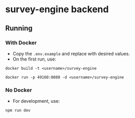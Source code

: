 # survey-engine backend

## Running

### With Docker
- Copy the `.env.example` and replace with desired values.
- On the first run, use: 

```
docker build -t <username>/survey-engine
```

```
docker run -p 49160:8080 -d <username>/survey-engine
```

### No Docker
- For development, use:

```
npm run dev
```